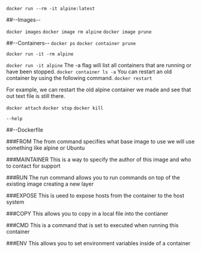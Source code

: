 `docker run --rm -it alpine:latest`




##--Images--


`docker images`
`docker image rm alpine`
`docker image prune`


##--Containers--
`docker ps`
`docker container prune`



`docker run -it -rm alpine`



`docker run -it alpine`
The -a flag will list all containers that are running or have been stopped.
`docker container ls -a`
You can restart an old container by using the following command.
`docker restart`


For example, we can restart the old alpine container we made and see that out text file is still there.





`docker attach`
`docker stop`
`docker kill`








`--help`



##--Dockerfile

###FROM
The from command specifies what base image to use we will use something like alpine or Ubuntu

###MAINTAINER
This is a way to specify the author of this image and who to contact for support

###RUN
The run command allows you to run commands on top of the existing image creating a new layer

###EXPOSE
This is ueed to expose hosts from the container to the host system

###COPY
This allows you to copy in a local file into the contianer

###CMD
This is a command that is set to executed when running this container

###ENV
This allows you to set environment variables inside of a container


